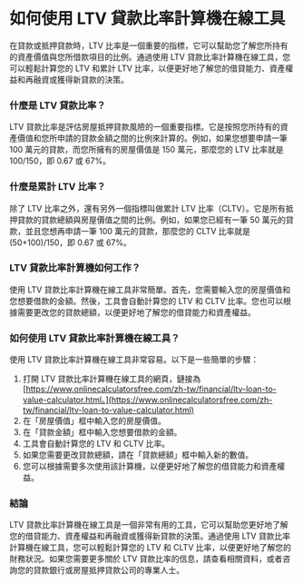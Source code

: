 如何使用 LTV 貸款比率計算機在線工具
====================

在貸款或抵押貸款時，LTV 比率是一個重要的指標，它可以幫助您了解您所持有的資產價值與您所借款項目的比例。通過使用 LTV 貸款比率計算機在線工具，您可以輕鬆計算您的 LTV 和累計 LTV 比率，以便更好地了解您的借貸能力、資產權益和再融資或獲得新貸款的決策。

### 什麼是 LTV 貸款比率？

LTV 貸款比率是評估房屋抵押貸款風險的一個重要指標。它是按照您所持有的資產價值和您所申請的貸款金額之間的比例來計算的。例如，如果您想要申請一筆 100 萬元的貸款，而您所擁有的房屋價值是 150 萬元，那麼您的 LTV 比率就是 100/150，即 0.67 或 67%。

### 什麼是累計 LTV 比率？

除了 LTV 比率之外，還有另外一個指標叫做累計 LTV 比率（CLTV）。它是所有抵押貸款的貸款總額與房屋價值之間的比例。例如，如果您已經有一筆 50 萬元的貸款，並且您想再申請一筆 100 萬元的貸款，那麼您的 CLTV 比率就是 (50+100)/150，即 0.67 或 67%。

### LTV 貸款比率計算機如何工作？

使用 LTV 貸款比率計算機在線工具非常簡單。首先，您需要輸入您的房屋價值和您想要借款的金額。然後，工具會自動計算您的 LTV 和 CLTV 比率。您也可以根據需要更改您的貸款總額，以便更好地了解您的借貸能力和資產權益。

### 如何使用 LTV 貸款比率計算機在線工具？

使用 LTV 貸款比率計算機在線工具非常容易。以下是一些簡單的步驟：

1. 打開 LTV 貸款比率計算機在線工具的網頁，鏈接為 [https://www.onlinecalculatorsfree.com/zh-tw/financial/ltv-loan-to-value-calculator.html。](https://www.onlinecalculatorsfree.com/zh-tw/financial/ltv-loan-to-value-calculator.html)
2. 在「房屋價值」框中輸入您的房屋價值。
3. 在「貸款金額」框中輸入您想要借款的金額。
4. 工具會自動計算您的 LTV 和 CLTV 比率。
5. 如果您需要更改貸款總額，請在「貸款總額」框中輸入新的數值。
6. 您可以根據需要多次使用該計算機，以便更好地了解您的借貸能力和資產權益。

### 結論

LTV 貸款比率計算機在線工具是一個非常有用的工具，它可以幫助您更好地了解您的借貸能力、資產權益和再融資或獲得新貸款的決策。通過使用 LTV 貸款比率計算機在線工具，您可以輕鬆計算您的 LTV 和 CLTV 比率，以便更好地了解您的財務狀況。如果您需要更多關於 LTV 貸款比率的信息，請查看相關資料，或者咨詢您的貸款銀行或房屋抵押貸款公司的專業人士。